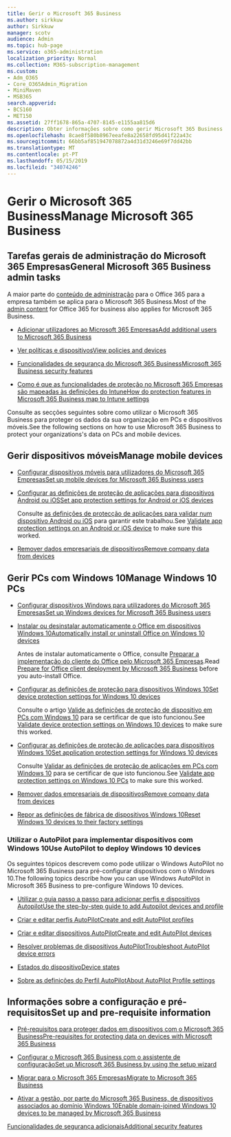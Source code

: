 ```yaml
---
title: Gerir o Microsoft 365 Business
ms.author: sirkkuw
author: Sirkkuw
manager: scotv
audience: Admin
ms.topic: hub-page
ms.service: o365-administration
localization_priority: Normal
ms.collection: M365-subscription-management
ms.custom:
- Adm_O365
- Core_O365Admin_Migration
- MiniMaven
- MSB365
search.appverid:
- BCS160
- MET150
ms.assetid: 27ff1678-865a-4707-8145-e1155aa815d6
description: Obter informações sobre como gerir Microsoft 365 Business relacionados com tarefas de administração, dispositivos móveis, 10PCs do Windows e muitas dessas tarefas.
ms.openlocfilehash: 8cae8f580b8967eeafe8a22658fd95d41f22a43c
ms.sourcegitcommit: 66bb5af851947078872a4d31d3246e69f7dd42bb
ms.translationtype: MT
ms.contentlocale: pt-PT
ms.lasthandoff: 05/15/2019
ms.locfileid: "34074246"
---
```

# <a name="manage-microsoft-365-business"></a><span data-ttu-id="bdc74-103">Gerir o Microsoft 365 Business</span><span class="sxs-lookup"><span data-stu-id="bdc74-103">Manage Microsoft 365 Business</span></span>

## <a name="general-microsoft-365-business-admin-tasks"></a><span data-ttu-id="bdc74-104">Tarefas gerais de administração do Microsoft 365 Empresas</span><span class="sxs-lookup"><span data-stu-id="bdc74-104">General Microsoft 365 Business admin tasks</span></span>

<span data-ttu-id="bdc74-105">A maior parte do [conteúdo de administração](/Office365/Admin/admin-home.md) para o Office 365 para a empresa também se aplica para o Microsoft 365 Business.</span><span class="sxs-lookup"><span data-stu-id="bdc74-105">Most of the [admin content](/Office365/Admin/admin-home.md) for Office 365 for business also applies for Microsoft 365 Business.</span></span>

- [<span data-ttu-id="bdc74-106">Adicionar utilizadores ao Microsoft 365 Empresas</span><span class="sxs-lookup"><span data-stu-id="bdc74-106">Add additional users to Microsoft 365 Business</span></span>](add-users-m365b.md)
    
- [<span data-ttu-id="bdc74-107">Ver políticas e dispositivos</span><span class="sxs-lookup"><span data-stu-id="bdc74-107">View policies and devices</span></span>](view-policies-and-devices.md)
    
- [<span data-ttu-id="bdc74-108">Funcionalidades de segurança do Microsoft 365 Business</span><span class="sxs-lookup"><span data-stu-id="bdc74-108">Microsoft 365 Business security features</span></span>](security-features.md)
    
- [<span data-ttu-id="bdc74-109">Como é que as funcionalidades de proteção no Microsoft 365 Empresas são mapeadas às definições do Intune</span><span class="sxs-lookup"><span data-stu-id="bdc74-109">How do protection features in Microsoft 365 Business map to Intune settings</span></span>](map-protection-features-to-intune-settings.md)
    
<span data-ttu-id="bdc74-110">Consulte as secções seguintes sobre como utilizar o Microsoft 365 Business para proteger os dados da sua organização em PCs e dispositivos móveis.</span><span class="sxs-lookup"><span data-stu-id="bdc74-110">See the following sections on how to use Microsoft 365 Business to protect your organizations's data on PCs and mobile devices.</span></span>
  
## <a name="manage-mobile-devices"></a><span data-ttu-id="bdc74-111">Gerir dispositivos móveis</span><span class="sxs-lookup"><span data-stu-id="bdc74-111">Manage mobile devices</span></span>

- [<span data-ttu-id="bdc74-112">Configurar dispositivos móveis para utilizadores do Microsoft 365 Empresas</span><span class="sxs-lookup"><span data-stu-id="bdc74-112">Set up mobile devices for Microsoft 365 Business users</span></span>](set-up-mobile-devices.md)
    
- [<span data-ttu-id="bdc74-113">Configurar as definições de proteção de aplicações para dispositivos Android ou iOS</span><span class="sxs-lookup"><span data-stu-id="bdc74-113">Set app protection settings for Android or iOS devices</span></span>](app-protection-settings-for-android-and-ios.md)
    
    <span data-ttu-id="bdc74-114">Consulte [as definições de protecção de aplicações para validar num dispositivo Android ou iOS](validate-settings-on-android-or-ios.md) para garantir este trabalhou.</span><span class="sxs-lookup"><span data-stu-id="bdc74-114">See [Validate app protection settings on an Android or iOS device](validate-settings-on-android-or-ios.md) to make sure this worked.</span></span> 
    
- [<span data-ttu-id="bdc74-115">Remover dados empresariais de dispositivos</span><span class="sxs-lookup"><span data-stu-id="bdc74-115">Remove company data from devices</span></span>](remove-company-data.md)
    
## <a name="manage-windows-10-pcs"></a><span data-ttu-id="bdc74-116">Gerir PCs com Windows 10</span><span class="sxs-lookup"><span data-stu-id="bdc74-116">Manage Windows 10 PCs</span></span>

- [<span data-ttu-id="bdc74-117">Configurar dispositivos Windows para utilizadores do Microsoft 365 Empresas</span><span class="sxs-lookup"><span data-stu-id="bdc74-117">Set up Windows devices for Microsoft 365 Business users</span></span>](set-up-windows-devices.md)
    
- [<span data-ttu-id="bdc74-118">Instalar ou desinstalar automaticamente o Office em dispositivos Windows 10</span><span class="sxs-lookup"><span data-stu-id="bdc74-118">Automatically install or uninstall Office on Windows 10 devices</span></span>](auto-install-or-uninstall-office.md)
    
    <span data-ttu-id="bdc74-119">Antes de instalar automaticamente o Office, consulte [Preparar a implementação do cliente do Office pelo Microsoft 365 Empresas](prepare-for-office-client-deployment.md).</span><span class="sxs-lookup"><span data-stu-id="bdc74-119">Read [Prepare for Office client deployment by Microsoft 365 Business](prepare-for-office-client-deployment.md) before you auto-install Office.</span></span> 
    
- [<span data-ttu-id="bdc74-120">Configurar as definições de proteção para dispositivos Windows 10</span><span class="sxs-lookup"><span data-stu-id="bdc74-120">Set device protection settings for Windows 10 devices</span></span>](protection-settings-for-windows-10-pcs.md)
    
    <span data-ttu-id="bdc74-121">Consulte o artigo [Valide as definições de proteção de dispositivo em PCs com Windows 10](validate-settings-on-windows-10-pcs.md) para se certificar de que isto funcionou.</span><span class="sxs-lookup"><span data-stu-id="bdc74-121">See [Validate device protection settings on Windows 10 devices](validate-settings-on-windows-10-pcs.md) to make sure this worked.</span></span> 
    
- [<span data-ttu-id="bdc74-122">Configurar as definições de proteção de aplicações para dispositivos Windows 10</span><span class="sxs-lookup"><span data-stu-id="bdc74-122">Set application protection settings for Windows 10 devices</span></span>](protection-settings-for-windows-10-devices.md)
    
    <span data-ttu-id="bdc74-123">Consulte [Validar as definições de proteção de aplicações em PCs com Windows 10](validate-protection-settings-on-windows-10-pcs.md) para se certificar de que isto funcionou.</span><span class="sxs-lookup"><span data-stu-id="bdc74-123">See [Validate app protection settings on Windows 10 PCs](validate-protection-settings-on-windows-10-pcs.md) to make sure this worked.</span></span> 
    
- [<span data-ttu-id="bdc74-124">Remover dados empresariais de dispositivos</span><span class="sxs-lookup"><span data-stu-id="bdc74-124">Remove company data from devices</span></span>](remove-company-data.md)
    
- [<span data-ttu-id="bdc74-125">Repor as definições de fábrica de dispositivos Windows 10</span><span class="sxs-lookup"><span data-stu-id="bdc74-125">Reset Windows 10 devices to their factory settings</span></span>](reset-devices-to-factory-settings.md)
    
### <a name="use-autopilot-to-deploy-windows-10-devices"></a><span data-ttu-id="bdc74-126">Utilizar o AutoPilot para implementar dispositivos com Windows 10</span><span class="sxs-lookup"><span data-stu-id="bdc74-126">Use AutoPilot to deploy Windows 10 devices</span></span>

<span data-ttu-id="bdc74-127">Os seguintes tópicos descrevem como pode utilizar o Windows AutoPilot no Microsoft 365 Business para pré-configurar dispositivos com o Windows 10.</span><span class="sxs-lookup"><span data-stu-id="bdc74-127">The following topics describe how you can use Windows AutoPilot in Microsoft 365 Business to pre-configure Windows 10 devices.</span></span>
  
- [<span data-ttu-id="bdc74-128">Utilizar o guia passo a passo para adicionar perfis e dispositivos Autopilot</span><span class="sxs-lookup"><span data-stu-id="bdc74-128">Use the step-by-step guide to add Autopilot devices and profile</span></span>](add-autopilot-devices-and-profile.md)
    
- [<span data-ttu-id="bdc74-129">Criar e editar perfis AutoPilot</span><span class="sxs-lookup"><span data-stu-id="bdc74-129">Create and edit AutoPilot profiles</span></span>](create-and-edit-autopilot-profiles.md)
    
- [<span data-ttu-id="bdc74-130">Criar e editar dispositivos AutoPilot</span><span class="sxs-lookup"><span data-stu-id="bdc74-130">Create and edit AutoPilot devices</span></span>](create-and-edit-autopilot-devices.md)
    
- [<span data-ttu-id="bdc74-131">Resolver problemas de dispositivos AutoPilot</span><span class="sxs-lookup"><span data-stu-id="bdc74-131">Troubleshoot AutoPilot device errors</span></span>](troubleshoot-autopilot-errors.md)
    
- [<span data-ttu-id="bdc74-132">Estados do dispositivo</span><span class="sxs-lookup"><span data-stu-id="bdc74-132">Device states</span></span>](device-states.md)
    
- [<span data-ttu-id="bdc74-133">Sobre as definições do Perfil AutoPilot</span><span class="sxs-lookup"><span data-stu-id="bdc74-133">About AutoPilot Profile settings</span></span>](autopilot-profile-settings.md)
    
## <a name="set-up-and-pre-requisite-information"></a><span data-ttu-id="bdc74-134">Informações sobre a configuração e pré-requisitos</span><span class="sxs-lookup"><span data-stu-id="bdc74-134">Set up and pre-requisite information</span></span>

- [<span data-ttu-id="bdc74-135">Pré-requisitos para proteger dados em dispositivos com o Microsoft 365 Business</span><span class="sxs-lookup"><span data-stu-id="bdc74-135">Pre-requisites for protecting data on devices with Microsoft 365 Business</span></span>](pre-requisites-for-data-protection.md)
    
- [<span data-ttu-id="bdc74-136">Configurar o Microsoft 365 Business com o assistente de configuração</span><span class="sxs-lookup"><span data-stu-id="bdc74-136">Set up Microsoft 365 Business by using the setup wizard</span></span>](set-up.md)
    
- [<span data-ttu-id="bdc74-137">Migrar para o Microsoft 365 Empresas</span><span class="sxs-lookup"><span data-stu-id="bdc74-137">Migrate to Microsoft 365 Business</span></span>](migrate-to-microsoft-365-business.md)
    
- [<span data-ttu-id="bdc74-138">Ativar a gestão, por parte do Microsoft 365 Business, de dispositivos associados ao domínio Windows 10</span><span class="sxs-lookup"><span data-stu-id="bdc74-138">Enable domain-joined Windows 10 devices to be managed by Microsoft 365 Business</span></span>](manage-windows-devices.md)
    
[<span data-ttu-id="bdc74-139">Funcionalidades de segurança adicionais</span><span class="sxs-lookup"><span data-stu-id="bdc74-139">Additional security features</span></span>](security-features.md#additional-security-features)
    

  

